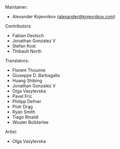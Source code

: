 Maintainer:

* Alexander Kojevnikov (<alexander@kojevnikov.com>)

Contributors:

* Fabian Deutsch
* Jonathan Gonzalez V
* Stefan Kost
* Thibault North

Translators:

* Florent Thoumie
* Giuseppe D. Barbagallo
* Huang Shibing
* Jonathan Gonzalez V
* Olga Vasylevska
* Pavel Fric
* Philipp Defner
* Piotr Drąg
* Ryan Smith
* Tiago Rinaldi
* Wouter Bolsterlee

Artist:

* Olga Vasylevska
